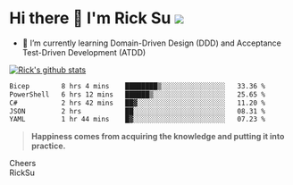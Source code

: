 # Hi there 👋 I'm Rick Su ![](https://komarev.com/ghpvc/?username=ricksu978)
<!--
**ricksu978/ricksu978** is a ✨ _special_ ✨ repository because its `README.md` (this file) appears on your GitHub profile.

Here are some ideas to get you started:

- 🔭 I’m currently working on ...
-->
- 🌱 I’m currently learning Domain-Driven Design (DDD) and Acceptance Test-Driven Development (ATDD)
<!--
- 👯 I’m looking to collaborate on ...
- 🤔 I’m looking for help with ...
- 💬 Ask me about ...
- 📫 How to reach me: ...
- 😄 Pronouns: ...
- ⚡ Fun fact: ...
-->
[![Rick's github stats](https://github-readme-stats.vercel.app/api?username=ricksu978&theme=dark)](https://github.com/ricksu978/ricksu978)

<!--START_SECTION:waka-->

```txt
Bicep        8 hrs 4 mins    ████████▒░░░░░░░░░░░░░░░░   33.36 %
PowerShell   6 hrs 12 mins   ██████▒░░░░░░░░░░░░░░░░░░   25.65 %
C#           2 hrs 42 mins   ██▓░░░░░░░░░░░░░░░░░░░░░░   11.20 %
JSON         2 hrs           ██░░░░░░░░░░░░░░░░░░░░░░░   08.31 %
YAML         1 hr 44 mins    █▓░░░░░░░░░░░░░░░░░░░░░░░   07.23 %
```

<!--END_SECTION:waka-->

> **Happiness comes from acquiring the knowledge and putting it into practice.**

Cheers  
RickSu 
